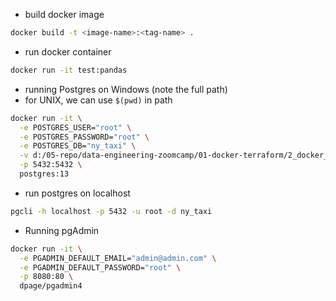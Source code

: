 - build docker image

```bash
docker build -t <image-name>:<tag-name> .
```

- run docker container

```bash
docker run -it test:pandas
```

- running Postgres on Windows (note the full path)
- for UNIX, we can use `$(pwd)` in path

```bash
docker run -it \
  -e POSTGRES_USER="root" \
  -e POSTGRES_PASSWORD="root" \
  -e POSTGRES_DB="ny_taxi" \
  -v d:/05-repo/data-engineering-zoomcamp/01-docker-terraform/2_docker_sql/ny_taxi_postgres_data:/var/lib/postgresql/data \
  -p 5432:5432 \
  postgres:13
```

- run postgres on localhost

```bash
pgcli -h localhost -p 5432 -u root -d ny_taxi
```

- Running pgAdmin

```bash
docker run -it \
  -e PGADMIN_DEFAULT_EMAIL="admin@admin.com" \
  -e PGADMIN_DEFAULT_PASSWORD="root" \
  -p 8080:80 \
  dpage/pgadmin4
```
